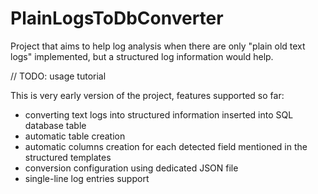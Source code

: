 # PlainLogsToDbConverter

Project that aims to help log analysis when there are only "plain old text logs" implemented, but a structured log information would help.

// TODO: usage tutorial


This is very early version of the project, features supported so far:
 - converting text logs into structured information inserted into SQL database table
 - automatic table creation
 - automatic columns creation for each detected field mentioned in the structured templates
 - conversion configuration using dedicated JSON file
 - single-line log entries support

